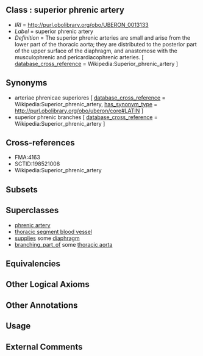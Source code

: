 
## Class : superior phrenic artery

 * *IRI* = http://purl.obolibrary.org/obo/UBERON_0013133
 * *Label* = superior phrenic artery
 * *Definition* = The superior phrenic arteries are small and arise from the lower part of the thoracic aorta; they are distributed to the posterior part of the upper surface of the diaphragm, and anastomose with the musculophrenic and pericardiacophrenic arteries. [ [database_cross_reference](../../ef/oboInOwl#hasDbXref.md) = Wikipedia:Superior_phrenic_artery ]

## Synonyms

 * arteriae phrenicae superiores [ [database_cross_reference](../../ef/oboInOwl#hasDbXref.md) = Wikipedia:Superior_phrenic_artery, [has_synonym_type](../../pe/oboInOwl#hasSynonymType.md) = http://purl.obolibrary.org/obo/uberon/core#LATIN ]
 * superior phrenic branches [ [database_cross_reference](../../ef/oboInOwl#hasDbXref.md) = Wikipedia:Superior_phrenic_artery ]

## Cross-references

 * FMA:4163
 * SCTID:198521008
 * Wikipedia:Superior_phrenic_artery

## Subsets


## Superclasses

 * [phrenic artery](../../UBERON/57/UBERON_0002057.md)
 * [thoracic segment blood vessel](../../UBERON/34/UBERON_0003834.md)
 * [supplies](../../FMA/03/FMA_86003.md) some [diaphragm](../../UBERON/03/UBERON_0001103.md)
 * [branching_part_of](../../RO/80/RO_0002380.md) some [thoracic aorta](../../UBERON/15/UBERON_0001515.md)

## Equivalencies


## Other Logical Axioms


## Other Annotations


## Usage


## External Comments

